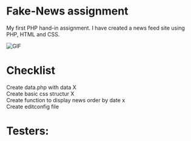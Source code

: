 # Fake-News assignment
My first PHP hand-in assignment. I have created a news feed site using PHP, HTML and CSS.

![GIF](https://media.giphy.com/media/4KFH8kY8SpT40q5igm/giphy.gif)

# Checklist
Create data.php with data X
<br>
Create basic css structur X
<br>
Create function to display news order by date x
<br>
Create editconfig file

# Testers:


